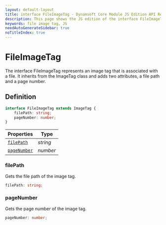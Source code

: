 ```yaml
---
layout: default-layout
title: interface FileImageTag - Dynamsoft Core Module JS Edition API Reference
description: This page shows the JS edition of the interface FileImageTag in Dynamsoft Core Module.
keywords: file image tag, JS
needAutoGenerateSidebar: true
noTitleIndex: true
---
```


# FileImageTag

The interface FileImageTag represents an image tag that is associated with a file. It inherits from the ImageTag class and adds two attributes, a file path and a page number.

## Definition

```typescript
interface FileImageTag extends ImageTag {
    filePath: string;
    pageNumber: number;
}
```



| Properties               | Type |
|----------------------|-------------|
| [`filePath`](#filepath) | *string* |
| [`pageNumber`](#pagenumber) | *number* |

### filePath

Gets the file path of the image tag.

```typescript
filePath: string;
```

### pageNumber

Gets the page number of the image tag.

```typescript
pageNumber: number;
```
